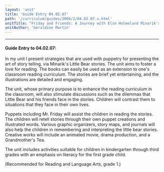 ```yaml
---
layout: 'unit'
title: 'Guide Entry 04.02.07'
path: '/curriculum/guides/2004/2/04.02.07.x.html'
unitTitle: "Friday and Friends: A Journey with Else Holmelund Minarik's Little Bear Stories for the Young Child"
unitAuthor: 'Geraldine Martin'
---
```


<body>
<hr/>
 <h4>
  Guide Entry to 04.02.07:
 </h4>
 <p>
  In my unit I present strategies that are used with puppetry for presenting the art of story telling, via Minarik's Little Bear stories. The unit aims to foster a love for reading. The books can easily be used as an extension to one's classroom reading curriculum. The stories are brief yet entertaining, and the illustrations are detailed and engaging.
 </p>
<p>
  The unit, whose primary purpose is to enhance the reading curriculum in the classroom, will also stimulate discussions such as the dilemmas that Little Bear and his friends face in the stories. Children will contrast them to situations that they face in their own lives.
 </p>
<p>
  Puppets including Mr. Friday will assist the children in reading the stories. The children will retell stories through their own puppet creations and illustrated words. Various graphic organizers, story maps, and journals will also help the children in remembering and interpreting the little bear stories. Creative works will include an animated movie, drama production, and a Grandmother's Tea.
 </p>
<p>
  The unit includes activities suitable for children in kindergarten through third grades with an emphasis on literacy for the first grade child.
 </p>
<p>
  (Recommended for Reading and Language Arts, grade 1.)
 </p>

</body>
